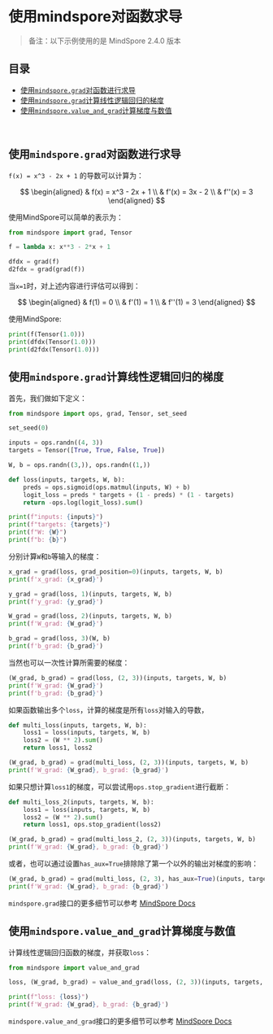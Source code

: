 # 使用mindspore对函数求导

> 备注：以下示例使用的是 MindSpore 2.4.0 版本

## 目录

- [使用`mindspore.grad`对函数进行求导](#section1)
- [使用`mindspore.grad`计算线性逻辑回归的梯度](#section2)
- [使用`mindspore.value_and_grad`计算梯度与数值](#section3)

<br>

<a id="section1"></a>
## 使用`mindspore.grad`对函数进行求导

`f(x) = x^3 - 2x + 1` 的导数可以计算为：

$$
\begin{aligned}
& f(x) = x^3 - 2x + 1 \\
& f'(x) = 3x - 2 \\
& f''(x) = 3
\end{aligned}
$$

使用MindSpore可以简单的表示为：

```python
from mindspore import grad, Tensor

f = lambda x: x**3 - 2*x + 1

dfdx = grad(f)
d2fdx = grad(grad(f))
```

当`x=1`时，对上述内容进行评估可以得到：

$$
\begin{aligned}
& f(1) = 0 \\
& f'(1) = 1 \\
& f''(1) = 3
\end{aligned}
$$

使用MindSpore:

```python
print(f(Tensor(1.0)))
print(dfdx(Tensor(1.0)))
print(d2fdx(Tensor(1.0)))
```

<a id="section2"></a>
## 使用`mindspore.grad`计算线性逻辑回归的梯度

首先，我们做如下定义：

```python
from mindspore import ops, grad, Tensor, set_seed

set_seed(0)

inputs = ops.randn((4, 3))
targets = Tensor([True, True, False, True])

W, b = ops.randn((3,)), ops.randn((1,))

def loss(inputs, targets, W, b):
    preds = ops.sigmoid(ops.matmul(inputs, W) + b)
    logit_loss = preds * targets + (1 - preds) * (1 - targets)
    return -ops.log(logit_loss).sum()

print(f"inputs: {inputs}")
print(f"targets: {targets}")
print(f"W: {W}")
print(f"b: {b}")
```

分别计算`W`和`b`等输入的梯度：

```python
x_grad = grad(loss, grad_position=0)(inputs, targets, W, b)
print(f'x_grad: {x_grad}')

y_grad = grad(loss, 1)(inputs, targets, W, b)
print(f'y_grad: {y_grad}')

W_grad = grad(loss, 2)(inputs, targets, W, b)
print(f'W_grad: {W_grad}')

b_grad = grad(loss, 3)(W, b)
print(f'b_grad: {b_grad}')
```

当然也可以一次性计算所需要的梯度：

```python
(W_grad, b_grad) = grad(loss, (2, 3))(inputs, targets, W, b)
print(f'W_grad: {W_grad}')
print(f'b_grad: {b_grad}')
```

如果函数输出多个`loss`，计算的梯度是所有`loss`对输入的导数，

```python
def multi_loss(inputs, targets, W, b):
    loss1 = loss(inputs, targets, W, b)
    loss2 = (W ** 2).sum()
    return loss1, loss2

(W_grad, b_grad) = grad(multi_loss, (2, 3))(inputs, targets, W, b)
print(f'W_grad: {W_grad}, b_grad: {b_grad}')
```

如果只想计算`loss1`的梯度，可以尝试用`ops.stop_gradient`进行截断：

```python
def multi_loss_2(inputs, targets, W, b):
    loss1 = loss(inputs, targets, W, b)
    loss2 = (W ** 2).sum()
    return loss1, ops.stop_gradient(loss2)

(W_grad, b_grad) = grad(multi_loss_2, (2, 3))(inputs, targets, W, b)
print(f'W_grad: {W_grad}, b_grad: {b_grad}')
```

或者，也可以通过设置`has_aux=True`排除除了第一个以外的输出对梯度的影响：

```python
(W_grad, b_grad) = grad(multi_loss, (2, 3), has_aux=True)(inputs, targets, W, b)
print(f'W_grad: {W_grad}, b_grad: {b_grad}')
```

`mindspore.grad`接口的更多细节可以参考 [MindSpore Docs](https://www.mindspore.cn/docs/zh-CN/r2.4.0/api_python/mindspore/mindspore.grad.html)


<a id="section3"></a>
## 使用`mindspore.value_and_grad`计算梯度与数值

计算线性逻辑回归函数的梯度，并获取`loss`：

```python
from mindspore import value_and_grad

loss, (W_grad, b_grad) = value_and_grad(loss, (2, 3))(inputs, targets, W, b)

print(f"loss: {loss}")
print(f'W_grad: {W_grad}, b_grad: {b_grad}')
```

`mindspore.value_and_grad`接口的更多细节可以参考 [MindSpore Docs](https://www.mindspore.cn/docs/zh-CN/r2.4.0/api_python/mindspore/mindspore.value_and_grad.html)
